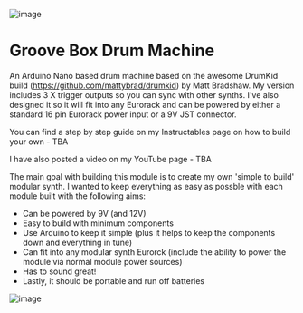 ![image](https://github.com/user-attachments/assets/4eea0471-dde1-4ed7-b2dd-f4e1370c1a82)
# Groove Box Drum Machine
An Arduino Nano based drum machine based on the awesome DrumKid build (https://github.com/mattybrad/drumkid) by Matt Bradshaw.  My version includes 3 X trigger outputs so you can sync with other synths.  I've also designed it so it will fit into any Eurorack and can be powered by either a standard 16 pin Eurorack power input or a 9V JST connector.

You can find a step by step guide on my Instructables page on how to build your own - TBA

I have also posted a video on my YouTube page - TBA

The main goal with building this module is to create my own 'simple to build' modular synth. I wanted to keep everything as easy as possble with each module built with the following aims:

 - Can be powered by 9V (and 12V)
 - Easy to build with minimum components
 - Use Arduino to keep it simple (plus it helps to keep the components down and everything in tune)
 - Can fit into any modular synth Eurorck (include the ability to power the module via normal module power sources)
 - Has to sound great!
- Lastly, it should be portable and run off batteries

![image](https://github.com/user-attachments/assets/99cd2d2f-db10-4bef-a9e0-91c678bc92be)

